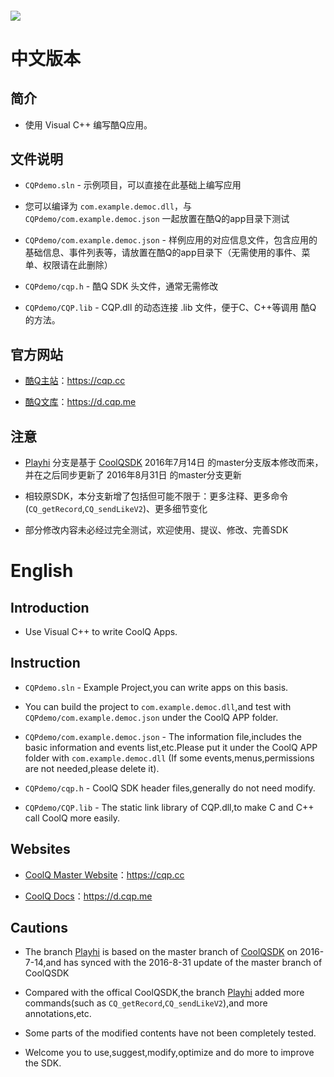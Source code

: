 ###### [<img src="https://ci.appveyor.com/api/projects/status/github/playhi/cqsdk-vc?branch=playhi">](https://ci.appveyor.com/project/Playhi/cqsdk-vc)
# 中文版本
## 简介
* 使用 Visual C++ 编写酷Q应用。

## 文件说明
* `CQPdemo.sln` - 示例项目，可以直接在此基础上编写应用

* 您可以编译为 `com.example.democ.dll`，与 `CQPdemo/com.example.democ.json` 一起放置在酷Q的app目录下测试

* `CQPdemo/com.example.democ.json` - 样例应用的对应信息文件，包含应用的基础信息、事件列表等，请放置在酷Q的app目录下（无需使用的事件、菜单、权限请在此删除）

* `CQPdemo/cqp.h` - 酷Q SDK 头文件，通常无需修改

* `CQPdemo/CQP.lib` - CQP.dll 的动态连接 .lib 文件，便于C、C++等调用 酷Q 的方法。

## 官方网站
* [酷Q主站](https://cqp.cc)：https://cqp.cc

* [酷Q文库](https://d.cqp.me)：https://d.cqp.me

## 注意
* [Playhi](https://github.com/Playhi/cqsdk-vc) 分支是基于 [CoolQSDK](https://github.com/CoolQ/cqsdk-vc) 2016年7月14日 的master分支版本修改而来，并在之后同步更新了 2016年8月31日 的master分支更新<br>

* 相较原SDK，本分支新增了包括但可能不限于：更多注释、更多命令(`CQ_getRecord`,`CQ_sendLikeV2`)、更多细节变化<br>

* 部分修改内容未必经过完全测试，欢迎使用、提议、修改、完善SDK

# English
## Introduction
* Use Visual C++ to write CoolQ Apps.

## Instruction
* `CQPdemo.sln` - Example Project,you can write apps on this basis.

* You can build the project to `com.example.democ.dll`,and test with  `CQPdemo/com.example.democ.json` under the CoolQ APP folder.

* `CQPdemo/com.example.democ.json` - The information file,includes the basic information and events list,etc.Please put it under the CoolQ APP folder with `com.example.democ.dll` (If some events,menus,permissions are not needed,please delete it).

* `CQPdemo/cqp.h` - CoolQ SDK header files,generally do not need modify.

* `CQPdemo/CQP.lib` - The static link library of CQP.dll,to make C and C++ call CoolQ more easily.

## Websites
* [CoolQ Master Website](https://cqp.cc)：https://cqp.cc

* [CoolQ Docs](https://d.cqp.me)：https://d.cqp.me

## Cautions
* The branch [Playhi](https://github.com/Playhi/cqsdk-vc) is based on the master branch of [CoolQSDK](https://github.com/CoolQ/cqsdk-vc) on 2016-7-14,and has synced with the 2016-8-31 update of the master branch of CoolQSDK<br>

* Compared with the offical CoolQSDK,the branch [Playhi](https://github.com/Playhi/cqsdk-vc) added more commands(such as `CQ_getRecord`,`CQ_sendLikeV2`),and more annotations,etc.<br>

* Some parts of the modified contents have not been completely tested.<br>

* Welcome you to use,suggest,modify,optimize and do more to improve the SDK.
